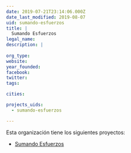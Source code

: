```yaml
---
date: 2019-07-21T23:14:06.000Z
date_last_modified: 2019-08-07
uid: sumando-esfuerzos
title: |
  Sumando Esfuerzos
legal_name: 
description: |
  
org_type: 
website: 
year_founded: 
facebook: 
twitter: 
tags:

cities: 

projects_uids:
  - sumando-esfuerzos

---
```


Esta organización tiene los siguientes proyectos:

- [Sumando Esfuerzos](/proyectos/sumando-esfuerzos)
